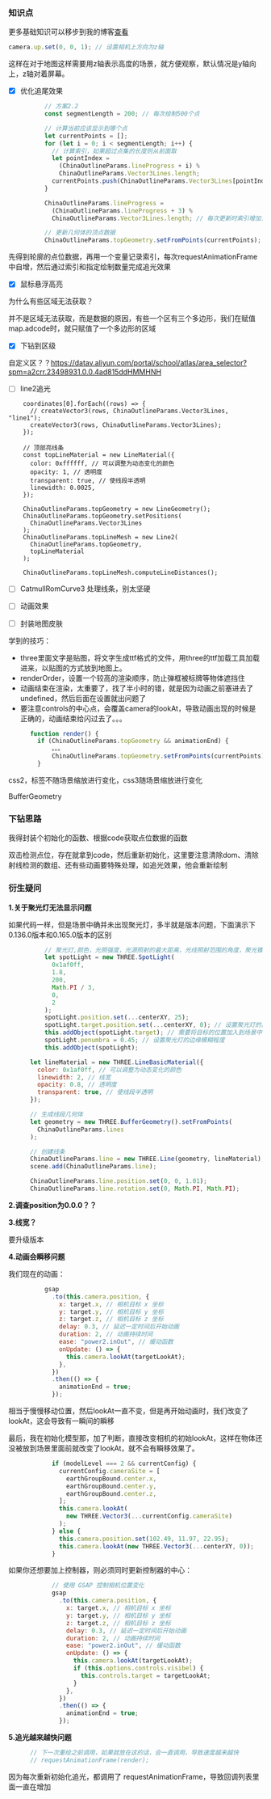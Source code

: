 ### 知识点

更多基础知识可以移步到我的博客[查看](https://pengpen1.github.io/2024/03/28/three.js-3D%E5%9C%B0%E5%9B%BE(%E4%B8%80))

```js
camera.up.set(0, 0, 1); // 设置相机上方向为z轴
```

这样在对于地图这样需要用z轴表示高度的场景，就方便观察，默认情况是y轴向上，z轴对着屏幕。



- [x] 优化追尾效果

```js
          // 方案2.2
          const segmentLength = 200; // 每次绘制500个点

          // 计算当前应该显示到哪个点
          let currentPoints = [];
          for (let i = 0; i < segmentLength; i++) {
            // 计算索引，如果超过点集的长度则从前面取
            let pointIndex =
              (ChinaOutlineParams.lineProgress + i) %
              ChinaOutlineParams.Vector3Lines.length;
            currentPoints.push(ChinaOutlineParams.Vector3Lines[pointIndex]);
          }

          ChinaOutlineParams.lineProgress =
            (ChinaOutlineParams.lineProgress + 3) %
            ChinaOutlineParams.Vector3Lines.length; // 每次更新时索引增加，超过点集长度则从0重新开始

          // 更新几何体的顶点数据
          ChinaOutlineParams.topGeometry.setFromPoints(currentPoints);
```

先得到轮廓的点位数据，再用一个变量记录索引，每次requestAnimationFrame中自增，然后通过索引和指定绘制数量完成追光效果



- [x] 鼠标悬浮高亮

为什么有些区域无法获取？

并不是区域无法获取，而是数据的原因，有些一个区有三个多边形，我们在赋值map.adcode时，就只赋值了一个多边形的区域



- [x] 下钻到区级

自定义区？？https://datav.aliyun.com/portal/school/atlas/area_selector?spm=a2crr.23498931.0.0.4ad815ddHMMHNH



- [ ] line2追光

```
    coordinates[0].forEach((rows) => {
      // createVector3(rows, ChinaOutlineParams.Vector3Lines, "line1");
      createVector3(rows, ChinaOutlineParams.Vector3Lines);
    });

    // 顶部亮线条
    const topLineMaterial = new LineMaterial({
      color: 0xffffff, // 可以调整为动态变化的颜色
      opacity: 1, // 透明度
      transparent: true, // 使线段半透明
      linewidth: 0.0025,
    });

    ChinaOutlineParams.topGeometry = new LineGeometry();
    ChinaOutlineParams.topGeometry.setPositions(
      ChinaOutlineParams.Vector3Lines
    );
    ChinaOutlineParams.topLineMesh = new Line2(
      ChinaOutlineParams.topGeometry,
      topLineMaterial
    );

    ChinaOutlineParams.topLineMesh.computeLineDistances();
```



- [ ] CatmullRomCurve3 处理线条，别太坚硬
- [ ] 动画效果
- [ ] 封装地图皮肤



学到的技巧：

- three里面文字是贴图，将文字生成ttf格式的文件，用three的ttf加载工具加载进来，以贴图的方式放到地图上。
- renderOrder，设置一个较高的渲染顺序，防止弹框被标牌等物体遮挡住
- 动画结束在渲染，太重要了，找了半小时的错，就是因为动画之前塞进去了undefined，然后后面在设置就出问题了
- 要注意controls的中心点，会覆盖camera的lookAt，导致动画出现的时候是正确的，动画结束给闪过去了。。。



```js
      function render() {
        if (ChinaOutlineParams.topGeometry && animationEnd) {
            。。。
            ChinaOutlineParams.topGeometry.setFromPoints(currentPoints);
        }
```

css2，标签不随场景缩放进行变化，css3随场景缩放进行变化

BufferGeometry



### 下钻思路

我得封装个初始化的函数、根据code获取点位数据的函数

双击检测点位，存在就拿到code，然后重新初始化，这里要注意清除dom、清除射线检测的数组、还有些动画要特殊处理，如追光效果，他会重新绘制





### 衍生疑问

**1.关于聚光灯无法显示问题**

如果代码一样，但是场景中确并未出现聚光灯，多半就是版本问题，下面演示下0.136.0版本和0.165.0版本的区别

```js
          // 聚光灯,颜色，光照强度，光源照射的最大距离，光线照射范围的角度，聚光锥的半影衰减百分比，沿着光照距离的衰减量
          let spotLight = new THREE.SpotLight(
            0x1af0ff,
            1.8,
            200,
            Math.PI / 3,
            0,
            2
          );
          spotLight.position.set(...centerXY, 25);
          spotLight.target.position.set(...centerXY, 0); // 设置聚光灯的目标位置
          this.addObject(spotLight.target); // 需要将目标的位置加入到场景中
          spotLight.penumbra = 0.45; // 设置聚光灯的边缘模糊程度
          this.addObject(spotLight);
```



```js
      let lineMaterial = new THREE.LineBasicMaterial({
        color: 0x1af0ff, // 可以调整为动态变化的颜色
        linewidth: 2, // 线宽
        opacity: 0.8, // 透明度
        transparent: true, // 使线段半透明
      });

      // 生成线段几何体
      let geometry = new THREE.BufferGeometry().setFromPoints(
        ChinaOutlineParams.lines
      );

      // 创建线条
      ChinaOutlineParams.line = new THREE.Line(geometry, lineMaterial);
      scene.add(ChinaOutlineParams.line);

      ChinaOutlineParams.line.position.set(0, 0, 1.01);
      ChinaOutlineParams.line.rotation.set(0, Math.PI, Math.PI);
```



**2.调查position为0.0.0？？**



**3.线宽？**

要升级版本



**4.动画会瞬移问题**

我们现在的动画：

```js
          gsap
            .to(this.camera.position, {
              x: target.x, // 相机目标 x 坐标
              y: target.y, // 相机目标 y 坐标
              z: target.z, // 相机目标 z 坐标
              delay: 0.3, // 延迟一定时间后开始动画
              duration: 2, // 动画持续时间
              ease: "power2.inOut", // 缓动函数
              onUpdate: () => {
                this.camera.lookAt(targetLookAt);
              },
            })
            .then(() => {
              animationEnd = true;
            });
```

相当于慢慢移动位置，然后lookAt一直不变，但是再开始动画时，我们改变了lookAt，这会导致有一瞬间的瞬移

最后，我在初始化模型那，加了判断，直接改变相机的初始lookAt，这样在物体还没被放到场景里面前就改变了lookAt，就不会有瞬移效果了。

```js
            if (modelLevel === 2 && currentConfig) {
              currentConfig.cameraSite = [
                earthGroupBound.center.x,
                earthGroupBound.center.y,
                earthGroupBound.center.z,
              ];
              this.camera.lookAt(
                new THREE.Vector3(...currentConfig.cameraSite)
              );
            } else {
              this.camera.position.set(102.49, 11.97, 22.95);
              this.camera.lookAt(new THREE.Vector3(...centerXY, 0));
            }
```

如果你还想要加上控制器，则必须同时更新控制器的中心：

```js
            // 使用 GSAP 控制相机位置变化
            gsap
              .to(this.camera.position, {
                x: target.x, // 相机目标 x 坐标
                y: target.y, // 相机目标 y 坐标
                z: target.z, // 相机目标 z 坐标
                delay: 0.3, // 延迟一定时间后开始动画
                duration: 2, // 动画持续时间
                ease: "power2.inOut", // 缓动函数
                onUpdate: () => {
                  this.camera.lookAt(targetLookAt);
                  if (this.options.controls.visibel) {
                    this.controls.target = targetLookAt;
                  }
                },
              })
              .then(() => {
                animationEnd = true;
              });
```





**5.追光越来越快问题**

```js
      // 下一次重绘之前调用，如果就放在这的话，会一直调用，导致速度越来越快
      // requestAnimationFrame(render);
```

因为每次重新初始化追光，都调用了 requestAnimationFrame，导致回调列表里面一直在增加